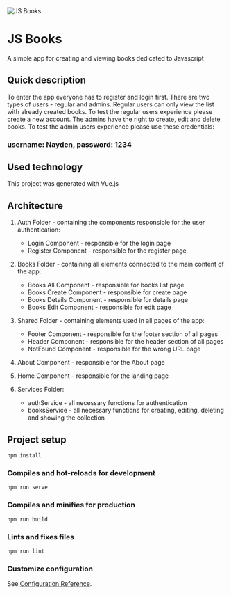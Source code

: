 <img src="https://firebearstudio.com/blog/wp-content/uploads/2016/01/Best-Node.JS-Books-1024x551.jpg" title="JS Books" alt="JS Books">

# JS Books

A simple app for creating and viewing books dedicated to Javascript

## Quick description

To enter the app everyone has to register and login first.
There are two types of users - regular and admins.
Regular users can only view the list with already created books. To test the regular users experience please create a new account.
The admins have the right to create, edit and delete books. To test the admin users experience please use these credentials:

### username: Nayden, password: 1234

## Used technology

This project was generated with Vue.js

## Architecture

1. Auth Folder - containing the components responsible for the user authentication:

   - Login Component - responsible for the login page
   - Register Component - responsible for the register page

2. Books Folder - containing all elements connected to the main content of the app:

   - Books All Component - responsible for books list page
   - Books Create Component - responsible for create page
   - Books Details Component - responsible for details page
   - Books Edit Component - responsible for edit page

3. Shared Folder - containing elements used in all pages of the app:

   - Footer Component - responsible for the footer section of all pages
   - Header Component - responsible for the header section of all pages
   - NotFound Component - responsible for the wrong URL page

4. About Component - responsible for the About page

5. Home Component - responsible for the landing page

6. Services Folder:

   - authService - all necessary functions for authentication
   - booksService - all necessary functions for creating, editing, deleting and showing the collection

## Project setup

```
npm install
```

### Compiles and hot-reloads for development

```
npm run serve
```

### Compiles and minifies for production

```
npm run build
```

### Lints and fixes files

```
npm run lint
```

### Customize configuration

See [Configuration Reference](https://cli.vuejs.org/config/).
